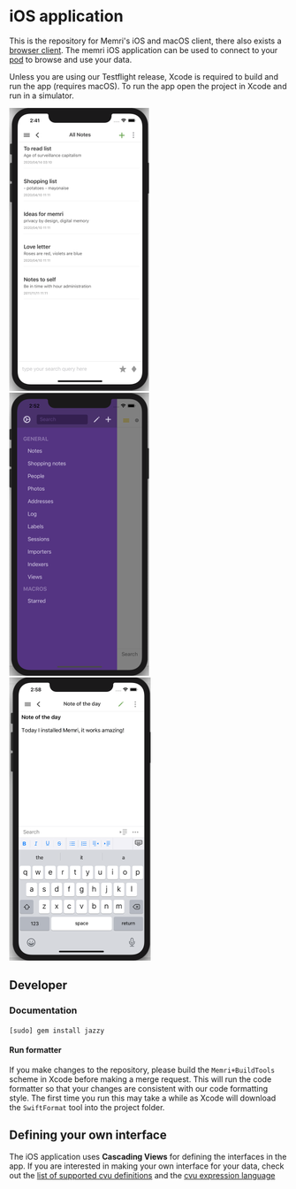 # iOS application

This is the repository for Memri's iOS and macOS client, there also exists a [browser client](https://gitlab.memri.io/memri/browser-application). 
The memri iOS application can be used to connect to your [pod](https://gitlab.memri.io/memri/pod) to browse and use your data.

Unless you are using our Testflight release, Xcode is required to build and run the app (requires macOS). To run the app open the project in Xcode and run in a simulator.

<p float="left">
  <img src="readme_images/Screenshot1.png" height="512" />
  <img src="readme_images/Screenshot2.png" height="512" /> 
  <img src="readme_images/Screenshot3.png" height="512" />
</p>

## Developer

### Documentation
```[sudo] gem install jazzy```

#### Run formatter
If you make changes to the repository, please build the `Memri+BuildTools` scheme in Xcode before making a merge request. This will run the code formatter so that your changes are consistent with our code formatting style. The first time you run this may take a while as Xcode will download the `SwiftFormat` tool into the project folder.

## Defining your own interface
The iOS application uses **Cascading Views** for defining the interfaces in the app. If you are interested in making your own interface for your data, check out the [list of supported cvu definitions](https://gitlab.memri.io/memri/ios-application/-/wikis/List-of-supported-CVU-definitions) and the [cvu expression language](https://gitlab.memri.io/memri/ios-application/-/wikis/CVU-Expression-Language)


